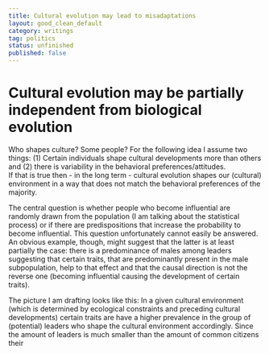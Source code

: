 ```yaml
---
title: Cultural evolution may lead to misadaptations
layout: good_clean_default
category: writings
tag: politics
status: unfinished
published: false
---
```


# Cultural evolution may be partially independent from biological evolution

Who shapes culture? Some people? For the following idea I assume two things: (1) Certain individuals shape cultural developments more than others and (2) there is variability in the behavioral preferences/attitudes.  
If that is true then - in the long term - cultural evolution shapes our (cultural) environment in a way that does not match the behavioral preferences of the majority.

The central question is whether people who become influential are randomly drawn from the population (I am talking about the statistical process) or if there are predispositions that increase the probability to become influential. This question unfortunately cannot easily be answered. An obvious example, though, might suggest that the latter is at least partially the case: there is a predominance of males among leaders suggesting that certain traits, that are predominantly present in the male subpopulation, help to that effect and that the causal direction is not the reverse one (becoming influential causing the development of certain traits).  

The picture I am drafting looks like this: In a given cultural environment (which is determined by ecological constraints and preceding cultural developments) certain traits are have a higher prevalence in the group of (potential) leaders who shape the cultural environment accordingly. Since the amount of leaders is much smaller than the amount of common citizens their
